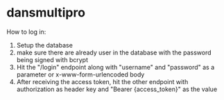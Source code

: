 # dansmultipro

How to log in:
1. Setup the database
2. make sure there are already user in the database with the password being signed with bcrypt
3. Hit the "/login" endpoint along with "username" and "password" as a parameter or x-www-form-urlencoded body
4. After receiving the access token, hit the other endpoint with authorization as header key and "Bearer {access_token}" as the value
